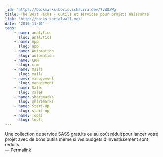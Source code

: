 ```yaml
---
_id: 'https://bookmarks.boris.schapira.dev/?vWQzWg'
title: The Best Hacks - Outils et services pour projets naissants
link: 'http://hacks.socialwall.me/'
date: '2016-11-04'
tags:
    - name: analytics
      slug: analytics
    - name: App
      slug: app
    - name: Automation
      slug: automation
    - name: CRM
      slug: crm
    - name: Mails
      slug: mails
    - name: management
      slug: management
    - name: Sales
      slug: sales
    - name: sharemarks
      slug: sharemarks
    - name: Start-Up
      slug: start-up
    - name: Tools
      slug: tools
---
```


Une collection de service SASS gratuits ou au coût réduit pour lancer votre
projet avec de bons outils même si vos budgets d'investissement sont réduits.
<br>&#8212;
<a href="https://bookmarks.boris.schapira.dev/?vWQzWg" title="Permalink">Permalink</a>
